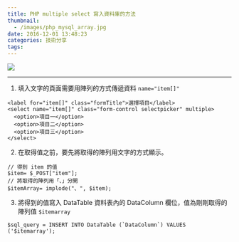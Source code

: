 ```yaml
---
title: PHP multiple select 寫入資料庫的方法
thumbnail:
  - /images/php_mysql_array.jpg
date: 2016-12-01 13:48:23
categories: 技術分享
tags:
---
```

<img src="/images/php_mysql_array.jpg">

***
1. 填入文字的頁面需要用陣列的方式傳遞資料 `name="item[]"`
```
<label for="item[]" class="formTitle">選擇項目</label>
<select name="item[]" class="form-control selectpicker" multiple>
  <option>項目一</option>
  <option>項目二</option>
  <option>項目三</option>
</select>
```
2. 在取得值之前，要先將取得的陣列用文字的方式顯示。
```
// 得到 item 的值
$item= $_POST["item"];
// 將取得的陣列用「、」分開
$itemArray= implode("、", $item);
```
3. 將得到的值寫入 DataTable 資料表內的 DataColumn 欄位，值為剛剛取得的陣列值 `$itemarray`
```
$sql_query = INSERT INTO DataTable (`DataColumn`) VALUES ('$itemarray');
```
